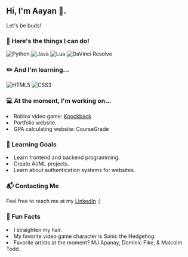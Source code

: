 ## Hi, I'm Aayan 👋.
<p>Let's be buds!</p>

<h3>🎯 Here's the things I can do! </h3>
<p>
  <img src="https://img.shields.io/badge/Python-3776AB?style=for-the-badge&logo=python&logoColor=white" alt="Python"/>
  <img src="https://img.shields.io/badge/Java-007396?style=for-the-badge&logo=java&logoColor=white" alt="Java"/>
  <img src="https://img.shields.io/badge/Lua-2C2D72?style=for-the-badge&logo=lua&logoColor=white" alt="Lua"/>
  <img src="https://img.shields.io/badge/DaVinci%20Resolve-1C1C1C?style=for-the-badge&logo=davinciresolve&logoColor=white" alt="DaVinci Resolve"/>
</div>
</p>

<h3>✏️ And I'm learning...</h3>
<p>
  <img src="https://img.shields.io/badge/HTML5-E34F26?style=for-the-badge&logo=html5&logoColor=white" alt="HTML5"/>
  <img src="https://img.shields.io/badge/CSS3-1572B6?style=for-the-badge&logo=css3&logoColor=white" alt="CSS3"/>
</p>

<h3>💻 At the moment, I'm working on...</h3>
<li> Roblox video game: <a href="https://www.roblox.com/games/15664778655/Knockback" target="_blank">Knockback</a></li>
<li> Portfolio website. </li>
<li> GPA calculating website: CourseGrade </li>
<h3>🚀 Learning Goals</h3>
<p>
  <li> Learn frontend and backend programming. </li>
  <li> Create AI/ML projects. </li>
  <li> Learn about authentication systems for websites. </li>
</p>

<h3>📬 Contacting Me </h3>
<p> Feel free to reach me at my <a href="https://www.linkedin.com/in/aayanhussain07/" target="_blank">LinkedIn</a></li> :) </p>

<h3>🪮 Fun Facts </h3>
<li> I straighten my hair. </li>
<li> My favorite video game character is Sonic the Hedgehog. </li>
<li> Favorite artists at the moment? MJ Apanay, Dominic Fike, & Malcolm Todd. </li>
